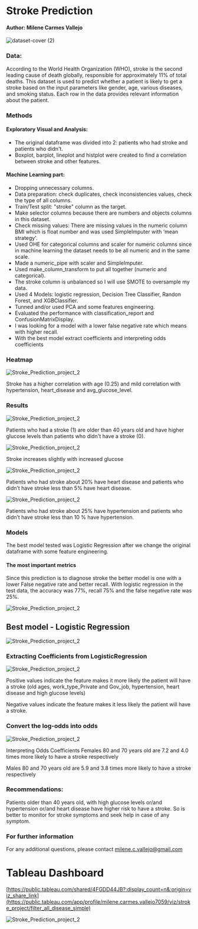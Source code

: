 # Stroke Prediction 
#### Author: Milene Carmes Vallejo


![dataset-cover (2)](https://user-images.githubusercontent.com/112773242/203482910-40b46c69-0c62-4bee-802e-4a0d89acdca2.jpg)




### Data:

According to the World Health Organization (WHO), stroke is the second leading cause of death globally, responsible for approximately 11% of total deaths. This dataset is used to predict whether a patient is likely to get a stroke based on the input parameters like gender, age, various diseases, and smoking status. Each row in the data provides relevant information about the patient.

### Methods

#### Exploratory Visual and Analysis: 

- The original dataframe was divided into 2: patients who had stroke and patients who didn't. 
- Boxplot, barplot, lineplot and histplot were created to find a correlation between stroke and other features. 

#### Machine Learning part: 
- Dropping unnecessary columns.
- Data preparation: check duplicates, check inconsistencies values, check the type of all columns. 
- Train/Test split: "stroke" column as the target.
- Make selector columns because there are numbers and objects columns in this dataset.
- Check missing values: There are missing values in the numeric column BMI which is float number and was used SimpleImputer with ‘mean strategy'.
- Used OHE for categorical columns and scaler for numeric columns since in machine learning the dataset needs to be all numeric and in the same scale. 
- Made a numeric_pipe with scaler and SimpleImputer. 
- Used make_column_transform to put all together (numeric and categorical). 
- The stroke column is unbalanced so I will use SMOTE to oversample my data.
- Used 4 Models:  logistic regression, Decision Tree Classifier, Randon Forest, and XGBClassifier. 
- Tunned and/or used PCA and some features engineering. 
- Evaluated the performance with classification_report and ConfusionMatrixDisplay.
- I was looking for a model with a lower false negative rate which means with higher recall. 
- With the best model extract coefficients and interpreting odds coefficients
 
 
 ### Heatmap
 
 ![Stroke_Prediction_project_2](heat_map.png)
 
  Stroke has a higher correlation with age (0.25) and mild correlation with hypertension, heart_disease and avg_glucose_level.
 

### Results


![Stroke_Prediction_project_2](age.png)


Patients who had a stroke (1) are older than 40 years old and have higher glucose levels than patients who didn't have a stroke (0). 

![Stroke_Prediction_project_2](glucose.png)


Stroke increases slightly with increased glucose

![Stroke_Prediction_project_2](heart.png)


Patients who had stroke about 20% have heart disease and patients who didn’t have stroke less than 5% have heart disease. 



![Stroke_Prediction_project_2](hypertension.png)

Patients who had stroke about 25% have hypertension and patients who  didn’t have stroke less than 10 % have hypertension. 



### Models
The best model tested was Logistic Regression after we change the original dataframe with some feature engineering. 

#### The most important metrics

Since this prediction is to diagnose stroke the better model is one with a lower False negative rate and better recall. With logistic regression in the test data, the accuracy was 77%, recall 75% and the false negative rate was 25%. 

![Stroke_Prediction_project_2](all_model.png)

## Best model - Logistic Regression

![Stroke_Prediction_project_2](display.png)


### Extracting Coefficients from LogisticRegression
![Stroke_Prediction_project_2](coeff.png)

Positive values indicate the feature makes it more likely the patient will have a stroke (old ages, work_type_Private and Gov_job, hypertension, heart disease and high glucose levels)

Negative values indicate the feature makes it less likely the patient will have a stroke.

### Convert the log-odds into odds
![Stroke_Prediction_project_2](coeff_odds.png)

Interpreting Odds Coefficients
Females 80 and 70 years old are 7.2 and 4.0 times more likely to have a stroke respectively

Males 80 and 70 years old are 5.9 and 3.8 times more likely to have a stroke respectively


### Recommendations:
Patients older than 40 years old, with high glucose levels or/and hypertension or/and heart disease have higher risk to have a stroke. So is better to monitor for stroke symptoms and seek help in case of any symptom.

  
### For further information
For any additional questions, please contact milene.c.vallejo@gmail.com

# Tableau Dashboard

[https://public.tableau.com/shared/4FGDD44JB?:display_count=n&:origin=viz_share_link](https://public.tableau.com/app/profile/milene.carmes.vallejo7059/viz/stroke_project/filter_all_disease_simple)

![Stroke_Prediction_project_2](dashboard_stroke.png) 



